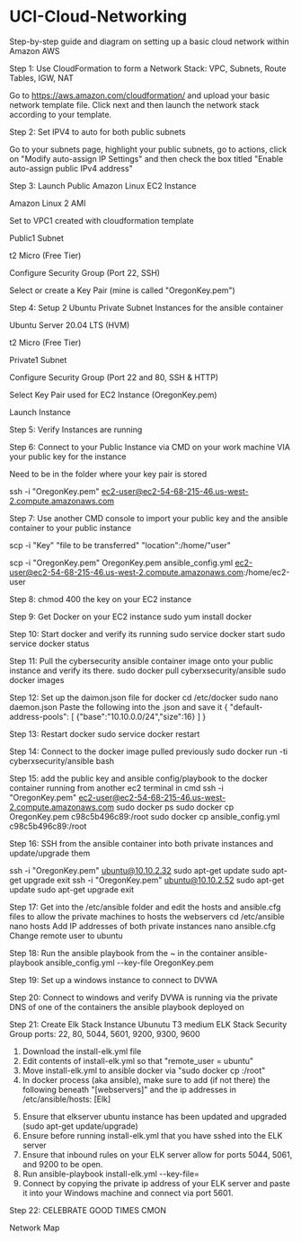 # UCI-Cloud-Networking
Step-by-step guide and diagram on setting up a basic cloud network within Amazon AWS 

Step 1: Use CloudFormation to form a Network Stack: VPC, Subnets, Route Tables, IGW, NAT

Go to https://aws.amazon.com/cloudformation/ and upload your basic network template file. Click next and then launch the network stack according to your template.

Step 2: Set IPV4 to auto for both public subnets

Go to your subnets page, highlight your public subnets, go to actions, click on "Modify auto-assign IP Settings" and then check the box titled "Enable auto-assign public IPv4 address"

Step 3: Launch Public Amazon Linux EC2 Instance

Amazon Linux 2 AMI

Set to VPC1 created with cloudformation template

Public1 Subnet

t2 Micro (Free Tier)

Configure Security Group (Port 22, SSH)

Select or create a Key Pair (mine is called "OregonKey.pem")


Step 4: Setup 2 Ubuntu Private Subnet Instances for the ansible container

Ubuntu Server 20.04 LTS (HVM)

t2 Micro (Free Tier)

Private1 Subnet

Configure Security Group (Port 22 and 80, SSH & HTTP)

Select Key Pair used for EC2 Instance (OregonKey.pem)

Launch Instance

Step 5: Verify Instances are running


Step 6: Connect to your Public Instance via CMD on your work machine VIA your public key for the instance

Need to be in the folder where your key pair is stored

ssh -i "OregonKey.pem" ec2-user@ec2-54-68-215-46.us-west-2.compute.amazonaws.com



Step 7: Use another CMD console to import your public key and the ansible container to your public instance

scp -i "Key" "file to be transferred" "location":/home/"user"

scp -i "OregonKey.pem" OregonKey.pem ansible_config.yml ec2-user@ec2-54-68-215-46.us-west-2.compute.amazonaws.com:/home/ec2-user



Step 8: chmod 400 the key on your EC2 instance


Step 9: Get Docker on your EC2 instance
sudo yum install docker



Step 10: Start docker and verify its running
sudo service docker start
sudo service docker status


Step 11: Pull the cybersecurity ansible container image onto your public instance and verify its there.
sudo docker pull cyberxsecurity/ansible
sudo docker images



Step 12: Set up the daimon.json file for docker
cd /etc/docker
sudo nano daemon.json 
Paste the following into the .json and save it
{
"default-address-pools":
[
{"base":"10.10.0.0/24","size":16}
]
}

Step 13: Restart docker
sudo service docker restart


Step 14: Connect to the docker image pulled previously 
sudo docker run -ti cyberxsecurity/ansible bash

Step 15: add the public key and ansible config/playbook to the docker container running from another ec2 terminal in cmd 
ssh -i "OregonKey.pem" ec2-user@ec2-54-68-215-46.us-west-2.compute.amazonaws.com
sudo docker ps
sudo docker cp OregonKey.pem c98c5b496c89:/root
sudo docker cp ansible_config.yml c98c5b496c89:/root



Step 16: SSH from the ansible container into both private instances and update/upgrade them

ssh -i "OregonKey.pem" ubuntu@10.10.2.32
sudo apt-get update
sudo apt-get upgrade
exit
ssh -i "OregonKey.pem" ubuntu@10.10.2.52
sudo apt-get update
sudo apt-get upgrade
exit










Step 17: Get into the /etc/ansible folder and edit the hosts and ansible.cfg files to allow the private machines to hosts the webservers
cd /etc/ansible
nano hosts
Add IP addresses of both private instances
nano ansible.cfg
Change remote user to ubuntu






Step 18: Run the ansible playbook from the ~ in the container
ansible-playbook ansible_config.yml --key-file OregonKey.pem



Step 19: Set up a windows instance to connect to DVWA






Step 20: Connect to windows and verify DVWA is running via the private DNS of one of the containers the ansible playbook deployed on




Step 21: Create Elk Stack Instance
Ubunutu
T3 medium
ELK Stack Security Group ports: 22, 80, 5044, 5601, 9200, 9300, 9600




1. Download the install-elk.yml file
2. Edit contents of install-elk.yml so that "remote_user = ubuntu"
3. Move install-elk.yml to ansible docker via "sudo docker cp <file> <docker process>:/root"
4. In docker process (aka ansible), make sure to add (if not there) the following beneath "[webservers]" and the ip addresses in /etc/ansible/hosts:
[Elk]
<Private IPv4 Address of your ELK server>


5. Ensure that elkserver ubuntu instance has been updated and upgraded (sudo apt-get update/upgrade)
6. Ensure before running install-elk.yml that you have sshed into the ELK server
7. Ensure that inbound rules on your ELK server allow for ports 5044, 5061, and 9200 to be open.
8. Run ansible-playbook install-elk.yml --key-file=<your key>
9. Connect by copying the private ip address of your ELK server and paste it into your Windows machine and connect via port 5601.





Step 22: CELEBRATE GOOD TIMES CMON















Network Map
